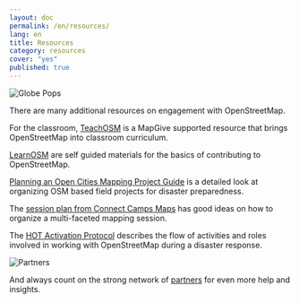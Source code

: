 ```yaml
---
layout: doc
permalink: /en/resources/
lang: en
title: Resources
category: resources
cover: "yes"
published: true
---
```


![Globe Pops]({{site.baseurl}}/img/posts/globe-pops.jpg)

There are many additional resources on engagement with OpenStreetMap.

For the classroom, [TeachOSM](http://teachosm.org/) is a MapGive supported resource that brings OpenStreetMap into classroom curriculum.

[LearnOSM](http://learnosm.org/) are self guided materials for the basics of contributing to OpenStreetMap.

[Planning an Open Cities Mapping Project Guide](http://www.worldbank.org/en/region/sar/publication/planning-open-cities-mapping-project) is a detailed look at organizing OSM based field projects for disaster preparedness.

The [session plan from Connect Camps Maps](http://mapgive.state.gov/events/connect-camp-maps/sessions/) has good ideas on how to organize a multi-faceted mapping session.

The [HOT Activation Protocol](http://hotosm.org/sites/default/files/HOTActivationProtocol.pdf) describes the flow of activities and roles involved in working with OpenStreetMap during a disaster response.


![Partners]({{site.baseurl}}/img/posts/partners.jpg)

And always count on the strong network of [partners]({{site.baseurl}}/en/process/partners) for even more help and insights.
